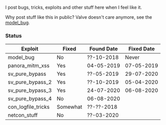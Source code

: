 I post bugs, tricks, exploits and other stuff here when I feel like it.

Why post stuff like this in public? Valve doesn't care anymore, see the [model_bug](model_bug).

### Status

| Exploit            | Fixed    | Found Date | Fixed Date  |
|--------------------|----------|------------|-------------|
| model_bug          | No       | ??-10-2018 | Never       |
| panora_mitm_xss    | Yes      | 04-05-2019 | 07-05-2019  |
| sv_pure_bypass     | Yes      | ??-05-2019 | 29-07-2020  |
| sv_pure_bypass_2   | Yes      | ??-10-2019 | 05-04-2020  |
| sv_pure_bypass_3   | Yes      | 24-07-2020 | 06-08-2020  |
| sv_pure_bypass_4   | No       | 06-08-2020 |             |
| con_logfile_tricks | Somewhat | ??-??-2018 |             |
| netcon_stuff       | No       | ??-03-2020 |             |
